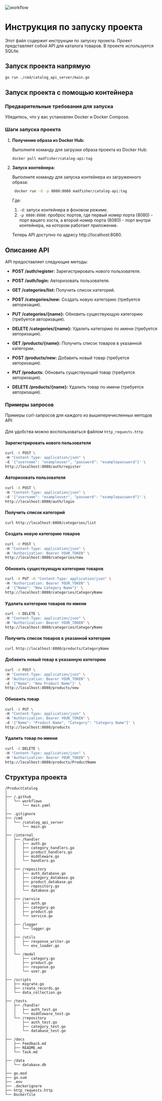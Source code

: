![workflow](https://github.com/MaximInnopolis/ProductCatalog/actions/workflows/main.yaml/badge.svg)
# Инструкция по запуску проекта

Этот файл содержит инструкции по запуску проекта. Проект представляет собой API для каталога товаров. В проекте используется SQLite.

## Запуск проекта напрямую

```bash
go run ./cmd/catalog_api_server/main.go
```

## Запуск проекта с помощью контейнера

### Предварительные требования для запуска

Убедитесь, что у вас установлен Docker и Docker Compose.

### Шаги запуска проекта

1. **Получение образа из Docker Hub:**

   Выполните команду для загрузки образа проекта из Docker Hub:

   ```bash
   docker pull madfisher/catalog-api:tag
    ```
2. **Запуск контейнера:**

   Выполните команду для запуска контейнера из загруженного образа:

   ```bash
    docker run -d -p 8080:8080 madfisher/catalog-api:tag
    ```
   Где:
   1. `-d`: запуск контейнера в фоновом режиме.
   2. `-p 8080:8080`: проброс портов, где первый номер порта (8080) - порт вашего хоста, а второй номер порта (8080) - порт внутри контейнера, на котором работает приложение.

    Теперь API доступно по адресу http://localhost:8080.

[//]: # (## Время, затраченное на разработку каждой части проекта)

[//]: # ()
[//]: # (Суммарно 10 часов:)

[//]: # ()
[//]: # (- Авторизация: 2 часа)

[//]: # (- Работа с базой данных &#40;добавление, обновление, удаление, вывод записей&#41;: 2 часа)

[//]: # (- Установление иерархии проекта, проектирование логики CI, описание моделей: 40 минут)

[//]: # (- Настройка DockerFile, добавление Docker образа на Dockerhub: 20 минут)

[//]: # (- Написание тестов: 1,5 часа)

[//]: # (- Разработка прочих хэндлеров: 1 час)

[//]: # (- Написание logger, миграции и создание тестовых записей в таблице: 40 минут)

[//]: # (- Сборка товаров из внешнего источника: 30 минут)

[//]: # (- Написание README.md и комментарии к коду - 20 минут)

## Описание API

API предоставляет следующие методы:

- **POST /auth/register:** Зарегистрировать нового пользователя.
- **POST /auth/login:** Авторизовать пользователя.


- **GET /categories/list:** Получить список категорий.
- **POST /categories/new:** Создать новую категорию (требуется авторизация).
- **PUT /categories/{name}:** Обновить существующую категорию (требуется авторизация).
- **DELETE /categories/{name}:** Удалить категорию по имени (требуется авторизация).


- **GET /products/{name}:** Получить список товаров в указанной категории.
- **POST /products/new:** Добавить новый товар (требуется авторизация).
- **PUT /products:** Обновить существующий товар (требуется авторизация).
- **DELETE /products/{name}:** Удалить товар по имени (требуется авторизация).

### Примеры запросов

Примеры curl-запросов для каждого из вышеперечисленных методов API:

####
Для удобства можно воспользоваться файлом `http_requests.http`

#### Зарегистрировать нового пользователя
```bash
curl -X POST \
-H "Content-Type: application/json" \
-d '{"username": "exampleuser", "password": "examplepassword"}' \
http://localhost:8080/auth/register
```
#### Авторизовать пользователя
```bash
curl -X POST \
-H "Content-Type: application/json" \
-d '{"username": "exampleuser", "password": "examplepassword"}' \
http://localhost:8080/auth/login
```


#### Получить список категорий
```bash
curl http://localhost:8080/categories/list
```

#### Создать новую категорию товаров
```bash
curl -X POST \
-H "Content-Type: application/json" \
-H "Authorization: Bearer YOUR_TOKEN" \
http://localhost:8080/categories/new
```

#### Обновить существующую категорию товаров
```bash
curl -X PUT -H "Content-Type: application/json" \
-H "Authorization: Bearer YOUR_TOKEN" \
-d '{"Name": "New Category Name"}' \
http://localhost:8080/categories/CategoryName
```

#### Удалить категорию товаров по имени
```bash
curl -X DELETE \
-H "Content-Type: application/json" \
-H "Authorization: Bearer YOUR_TOKEN" \
http://localhost:8080/categories/CategoryName
```

#### Получить список товаров в указанной категории
```bash
curl http://localhost:8080/products/CategoryName
```

#### Добавить новый товар в указанную категорию
```bash
curl -X POST \
-H "Content-Type: application/json" \
-H "Authorization: Bearer YOUR_TOKEN" \
-d '{"Name": "New Product Name"}' \
http://localhost:8080/products/new
```

#### Обновить товар
```bash
curl -X PUT \
-H "Content-Type: application/json" \
-H "Authorization: Bearer YOUR_TOKEN" \
-d '{"Name": "Product Name", "Category": "Category Name"}' \
http://localhost:8080/products
```

#### Удалить товар по имени
```bash
curl -X DELETE \
-H "Content-Type: application/json" \
-H "Authorization: Bearer YOUR_TOKEN" \
http://localhost:8080/products/ProductName
```

## Структура проекта
```
/ProductCatalog
│
├── /.github
│   └── workflows
│       └── main.yaml
│
├── .gitignore
├── /cmd
│   └── /catalog_api_server
│       └── main.go
│ 
├── /internal
│   ├── /handler
│   │   ├── auth.go
│   │   ├── category_handlers.go
│   │   ├── product_handlers.go
│   │   ├── middleware.go
│   │   └── handlers.go
│   │
│   ├── /repository
│   │   ├── auth_database.go
│   │   ├── category_database.go
│   │   ├── product_database.go
│   │   ├── repository.go
│   │   └── database.go
│   │
│   ├── /service
│   │   ├── auth.go
│   │   ├── category.go
│   │   ├── product.go
│   │   └── service.go
│   │
│   ├── /logger
│   │   └── logger.go
│   │
│   ├── /utils
│   │   ├── response_writer.go
│   │   └── env_loader.go
│   │
│   └── /model
│       ├── category.go
│       ├── product.go
│       ├── response.go
│       └── user.go
│
├── /scripts
│   ├── migrate.go
│   ├── create_records.go
│   └── data_collection.go
│
├── /tests
│   ├── /handler
│   │   ├── auth_test.go
│   │   └── middleware_test.go
│   └── /repository
│       ├── auth_test.go
│       ├── category_test.go
│       └── database_test.go
│
├── /docs
│   ├── Feedback.md
│   ├── README.md 
│   └── Task.md
│
├── /data
│   └── database.db
│
├── go.mod
├── go.sum
├── .env
├── .dockerignore
├── http_requests.http
└── Dockerfile
```



